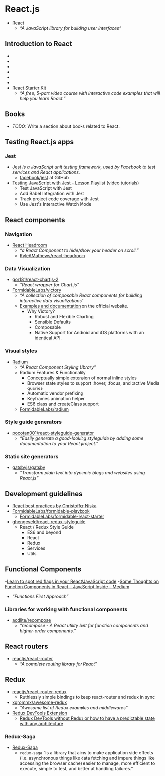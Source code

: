 # React.js

- [React](https://facebook.github.io/react/)
  - _“A JavaScript library for building user interfaces”_

## Introduction to React

- []()
- []()
- []()
- []()
- []()
- []()
- [React Starter Kit](https://glitch.com/react-starter-kit)
  - _“A free, 5-part video course with interactive code examples that will help you learn React.”_



## Books

- _TODO:_ Write a section about books related to React.




## Testing React.js apps

### Jest

- [Jest](http://facebook.github.io/jest/) _is a JavaScript unit testing framework, used by Facebook to test services and React applications._
  - [facebook/jest](https://github.com/facebook/jest) at GitHub
- [Testing JavaScript with Jest - Lesson Playlist](https://egghead.io/playlists/testing-javascript-with-jest-a36c4074) (video tutorials)
  - Test JavaScript with Jest
  - Add Babel Integration with Jest
  - Track project code coverage with Jest
  - Use Jest's Interactive Watch Mode


## React components

### Navigation

- [React Headroom](https://kyleamathews.github.io/react-headroom/)
  - _“a React Component to hide/show your header on scroll.”_
  - [KyleAMathews/react-headroom](https://github.com/KyleAMathews/react-headroom)



### Data Visualization

- [gor181/react-chartjs-2](https://github.com/gor181/react-chartjs-2)
  - _“React wrapper for Chart.js”_
- [FormidableLabs/victory](https://github.com/FormidableLabs/victory)
  - _“A collection of composable React components for building interactive data visualizations”_
  - [Examples and documentation](https://formidable.com/open-source/victory/) on the official website.
    - Why Victory?
      - Robust and Flexible Charting
      - Sensible Defaults
      - Composable
      - Native Support for Android and iOS platforms with an identical API.


### Visual styles

- [Radium](https://formidable.com/open-source/radium/)
  - _“A React Component Styling Library”_
  - Radium Features & Functionality
    - Conceptually simple extension of normal inline styles
    - Browser state styles to support :hover, :focus, and :active Media queries
    - Automatic vendor prefixing
    - Keyframes animation helper
    - ES6 class and createClass support 
  - [FormidableLabs/radium](https://github.com/FormidableLabs/radium)


### Style guide generators

- [pocotan001/react-styleguide-generator](https://github.com/pocotan001/react-styleguide-generator)
  - _“Easily generate a good-looking styleguide by adding some documentation to your React project.”_




### Static site generators

- [gatsbyjs/gatsby](https://github.com/gatsbyjs/gatsby)
  - _“Transform plain text into dynamic blogs and websites using React.js”_




## Development guidelines

- [React best practices by Christoffer Niska](http://slides.com/christofferniska/react-best-practices)
- [FormidableLabs/formidable-playbook](https://github.com/FormidableLabs/formidable-playbook)
  - [FormidableLabs/formidable-react-starter](https://github.com/FormidableLabs/formidable-react-starter)
- [ghengeveld/react-redux-styleguide](https://github.com/ghengeveld/react-redux-styleguide)
  - React / Redux Style Guide
    - ES6 and beyond
    - React
    - Redux
    - Services
    - Utils

## Functional Components

-[Learn to spot red flags in your React/JavaScript code](https://medium.freecodecamp.org/learn-to-spot-red-flags-in-your-react-javascript-code-d52d5fac85f4)
-[Some Thoughts on Function Components in React – JavaScript Inside – Medium](https://medium.com/javascript-inside/some-thoughts-on-function-components-in-react-cb2938686bc7)
  - _“Functions First Approach”_

### Libraries for working with functional components
- [acdlite/recompose](https://github.com/acdlite/recompose)
  - _“recompose - A React utility belt for function components and higher-order components.”_

## React routers

- [reactjs/react-router](https://github.com/reactjs/react-router)
  - _“A complete routing library for React”_


## Redux

- [reactjs/react-router-redux](https://github.com/reactjs/react-router-redux)
  - Ruthlessly simple bindings to keep react-router and redux in sync
- [xgrommx/awesome-redux](https://github.com/xgrommx/awesome-redux)
  - _“Awesome list of Redux examples and middlewares”_
- [Redux DevTools Extension](https://github.com/zalmoxisus/redux-devtools-extension)
  - [Redux DevTools without Redux or how to have a predictable state with any architecture](https://medium.com/@zalmoxis/redux-devtools-without-redux-or-how-to-have-a-predictable-state-with-any-architecture-61c5f5a7716f)

### Redux-Saga

- [Redux-Saga](https://redux-saga.js.org/)
  - `redux-saga` “is a library that aims to make application side effects (i.e. asynchronous things like data fetching and impure things like accessing the browser cache) easier to manage, more efficient to execute, simple to test, and better at handling failures.”
